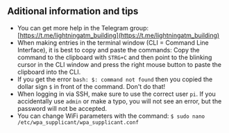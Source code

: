 
## Aditional information and tips

- You can get more help in the Telegram group: [https://t.me/lightningatm_building](https://t.me/lightningatm_building)
- When making entries in the terminal window (CLI = Command Line Interface), it is best to copy and paste the commands:
  Copy the command to the clipboard with `STRG+C` and then point to the blinking cursor in the CLI window and press the right mouse button to paste the clipboard into the CLI.
- If you get the error `bash: $: command not found` then you copied the dollar sign `$` in front of the command. Don't do that!
- When logging in via SSH, make sure to use the correct user `pi`. If you accidentally use `admin` or make a typo, you will not see an error, but the password will not be accepted.
- You can change WiFi parameters with the command: `$ sudo nano /etc/wpa_supplicant/wpa_supplicant.conf`
